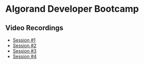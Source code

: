 # Algorand Developer Bootcamp

## Video Recordings
- [Session #1](https://youtu.be/O7ueVpg2URc)
- [Session #2](https://youtu.be/LBjBIf_4CLQ)
- [Session #3](https://youtu.be/QVi-uwafl_w)
- [Session #4](https://youtu.be/eijAWL_3gmE)